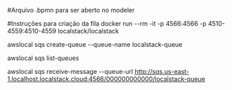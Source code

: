 #Arquivo .bpmn para ser aberto no modeler

#Instruções para criação da fila
docker run --rm -it -p 4566:4566 -p 4510-4559:4510-4559 localstack/localstack

awslocal sqs create-queue --queue-name localstack-queue

awslocal sqs list-queues

awslocal sqs receive-message --queue-url http://sqs.us-east-1.localhost.localstack.cloud:4566/000000000000/localstack-queue
